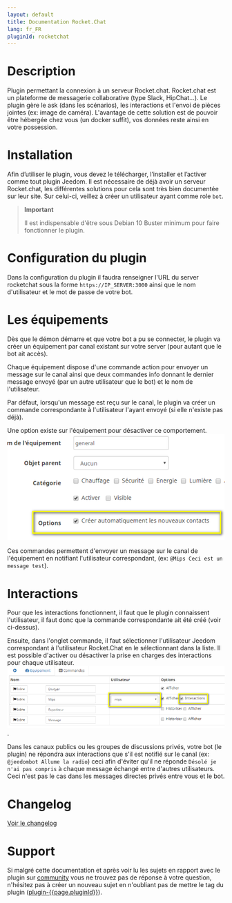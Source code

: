 ```yaml
---
layout: default
title: Documentation Rocket.Chat
lang: fr_FR
pluginId: rocketchat
---
```


# Description

Plugin permettant la connexion à un serveur Rocket.chat. Rocket.chat est un plateforme de messagerie collaborative (type Slack, HipChat...).
Le plugin gère le ask (dans les scénarios), les interactions et l'envoi de pièces jointes (ex: image de caméra).
L'avantage de cette solution est de pouvoir être hébergée chez vous (un docker suffit), vos données reste ainsi en votre possession.

# Installation

Afin d’utiliser le plugin, vous devez le télécharger, l’installer et l’activer comme tout plugin Jeedom.
Il est nécessaire de déjà avoir un serveur Rocket.chat, les différentes solutions pour cela sont très bien documentée sur leur site.
Sur celui-ci, veillez à créer un utilisateur ayant comme role `bot`.

> **Important**
>
> Il est indispensable d'être sous Debian 10 Buster minimum pour faire fonctionner le plugin.

# Configuration du plugin

Dans la configuration du plugin il faudra renseigner l'URL du server rocketchat sous la forme `https://IP_SERVER:3000` ainsi que le nom d'utilisateur et le mot de passe de votre bot.

# Les équipements

Dès que le démon démarre et que votre bot a pu se connecter, le plugin va créer un équipement par canal existant sur votre server (pour autant que le bot ait accès).

Chaque équipement dispose d'une commande action pour envoyer un message sur le canal ainsi que deux commandes info donnant le dernier message envoyé (par un autre utilisateur que le bot) et le nom de l'utilisateur.

Par défaut, lorsqu'un message est reçu sur le canal, le plugin va créer un commande correspondante à l'utilisateur l'ayant envoyé (si elle n'existe pas déjà).

Une option existe sur l'équipement pour désactiver ce comportement.
![Config équipement](../images/device.png "Config équipement")

Ces commandes permettent d'envoyer un message sur le canal de l'équipement en notifiant l'utilisateur correspondant, (ex: `@Mips Ceci est un message test`).

# Interactions

Pour que les interactions fonctionnent, il faut que le plugin connaissent l'utilisateur, il faut donc que la commande correspondante ait été créé (voir ci-dessus).

Ensuite, dans l'onglet commande, il faut sélectionner l'utilisateur Jeedom correspondant à l'utilisateur Rocket.Chat en le sélectionnant dans la liste. Il est possible d'activer ou désactiver la prise en charges des interactions pour chaque utilisateur.
![Commandes](../images/commands.png "Commandes").

Dans les canaux publics ou les groupes de discussions privés, votre bot (le plugin) ne répondra aux interactions que s'il est notifié sur le canal (ex: `@jeedombot Allume la radio`) ceci afin d'éviter qu'il ne réponde `Désolé je n'ai pas compris` à chaque message échangé entre d'autres utilisateurs.
Ceci n'est pas le cas dans les messages directes privés entre vous et le bot.

# Changelog

[Voir le changelog](./changelog)

# Support

Si malgré cette documentation et après voir lu les sujets en rapport avec le plugin sur [community]({{site.forum}}/tags/plugin-{{page.pluginId}}) vous ne trouvez pas de réponse à votre question, n'hésitez pas à créer un nouveau sujet en n'oubliant pas de mettre le tag du plugin ([plugin-{{page.pluginId}}]({{site.forum}}/tags/plugin-{{page.pluginId}})).

